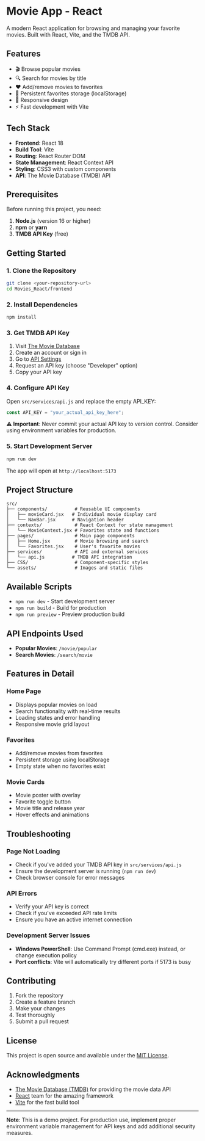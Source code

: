 # Movie App - React

A modern React application for browsing and managing your favorite movies. Built with React, Vite, and the TMDB API.

## Features

- 🎬 Browse popular movies
- 🔍 Search for movies by title
- ❤️ Add/remove movies to favorites
- 💾 Persistent favorites storage (localStorage)
- 📱 Responsive design
- ⚡ Fast development with Vite

## Tech Stack

- **Frontend**: React 18
- **Build Tool**: Vite
- **Routing**: React Router DOM
- **State Management**: React Context API
- **Styling**: CSS3 with custom components
- **API**: The Movie Database (TMDB) API

## Prerequisites

Before running this project, you need:

1. **Node.js** (version 16 or higher)
2. **npm** or **yarn**
3. **TMDB API Key** (free)

## Getting Started

### 1. Clone the Repository

```bash
git clone <your-repository-url>
cd Movies_React/frontend
```

### 2. Install Dependencies

```bash
npm install
```

### 3. Get TMDB API Key

1. Visit [The Movie Database](https://www.themoviedb.org/)
2. Create an account or sign in
3. Go to [API Settings](https://www.themoviedb.org/settings/api)
4. Request an API key (choose "Developer" option)
5. Copy your API key

### 4. Configure API Key

Open `src/services/api.js` and replace the empty API_KEY:

```javascript
const API_KEY = "your_actual_api_key_here";
```

**⚠️ Important**: Never commit your actual API key to version control. Consider using environment variables for production.

### 5. Start Development Server

```bash
npm run dev
```

The app will open at `http://localhost:5173`

## Project Structure

```
src/
├── components/          # Reusable UI components
│   ├── movieCard.jsx   # Individual movie display card
│   └── NavBar.jsx      # Navigation header
├── contexts/            # React Context for state management
│   └── MovieContext.jsx # Favorites state and functions
├── pages/               # Main page components
│   ├── Home.jsx         # Movie browsing and search
│   └── Favorites.jsx    # User's favorite movies
├── services/            # API and external services
│   └── api.js          # TMDB API integration
├── CSS/                 # Component-specific styles
└── assets/              # Images and static files
```

## Available Scripts

- `npm run dev` - Start development server
- `npm run build` - Build for production
- `npm run preview` - Preview production build

## API Endpoints Used

- **Popular Movies**: `/movie/popular`
- **Search Movies**: `/search/movie`

## Features in Detail

### Home Page
- Displays popular movies on load
- Search functionality with real-time results
- Loading states and error handling
- Responsive movie grid layout

### Favorites
- Add/remove movies from favorites
- Persistent storage using localStorage
- Empty state when no favorites exist

### Movie Cards
- Movie poster with overlay
- Favorite toggle button
- Movie title and release year
- Hover effects and animations

## Troubleshooting

### Page Not Loading
- Check if you've added your TMDB API key in `src/services/api.js`
- Ensure the development server is running (`npm run dev`)
- Check browser console for error messages

### API Errors
- Verify your API key is correct
- Check if you've exceeded API rate limits
- Ensure you have an active internet connection

### Development Server Issues
- **Windows PowerShell**: Use Command Prompt (cmd.exe) instead, or change execution policy
- **Port conflicts**: Vite will automatically try different ports if 5173 is busy

## Contributing

1. Fork the repository
2. Create a feature branch
3. Make your changes
4. Test thoroughly
5. Submit a pull request

## License

This project is open source and available under the [MIT License](LICENSE).

## Acknowledgments

- [The Movie Database (TMDB)](https://www.themoviedb.org/) for providing the movie data API
- [React](https://reactjs.org/) team for the amazing framework
- [Vite](https://vitejs.dev/) for the fast build tool

---

**Note**: This is a demo project. For production use, implement proper environment variable management for API keys and add additional security measures.
